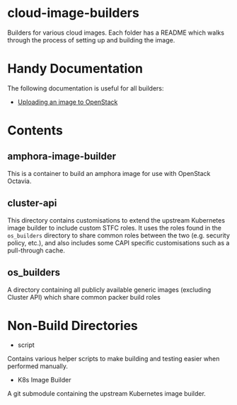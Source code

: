 # cloud-image-builders
Builders for various cloud images. Each folder has a README
which walks through the process of setting up and building the image.

Handy Documentation
===================

The following documentation is useful for all builders:

- [Uploading an image to OpenStack](https://docs.openstack.org/python-openstackclient/latest/cli/command-objects/image-v1.html#image-create)


Contents
========

amphora-image-builder
---------------------

This is a container to build an amphora image for use with OpenStack Octavia.

cluster-api
-----------

This directory contains customisations to extend the upstream Kubernetes image builder
to include custom STFC roles. It uses the roles found in the `os_builders` directory
to share common roles between the two (e.g. security policy, etc.), and also includes
some CAPI specific customisations such as a pull-through cache.

os_builders
-----------

A directory containing all publicly available generic images (excluding Cluster API)
which share common packer build roles

Non-Build Directories
=====================

- script

Contains various helper scripts to make building and testing easier when performed manually.

- K8s Image Builder

A git submodule containing the upstream Kubernetes image builder.
